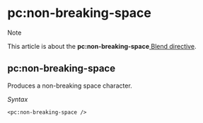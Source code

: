 # pc:non-breaking-space



> [!NOTE]
> This article is about the **pc:non-breaking-space**[ Blend directive](/docs/Repositories/Blend%20directives).

## **pc:non-breaking-space**

Produces a non-breaking space character.

*Syntax*

```
<pc:non-breaking-space />
```

 